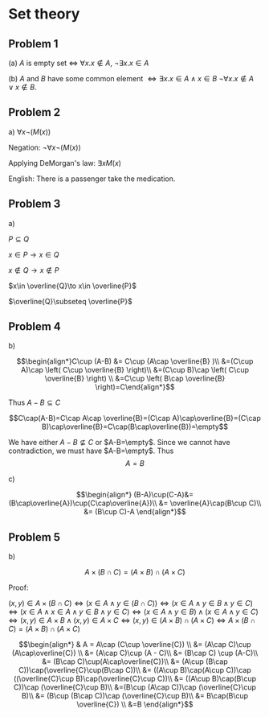 # Set theory

## Problem 1 

(a)
$A$ is empty set $\iff$ $\forall x. x\not \in A$, $\lnot\exists x. x\in A$

(b) $A$ and $B$ have some common element $\iff \exists x. x\in A \land x\in B$ $\lnot\forall x. x\not\in A \lor x\not\in B$.

## Problem 2
a) $\forall x\lnot (M(x))$

Negation: $\lnot\forall x\lnot (M(x))$

Applying DeMorgan's law: $\exists xM(x)$

English: There is a passenger take the medication.

## Problem 3

a)

$P\subseteq Q$

$x\in P \to x\in Q$

$x\not\in Q\to x\not\in P$

$x\in \overline{Q}\to x\in \overline{P}$

$\overline{Q}\subseteq \overline{P}$

## Problem 4

b)

$$\begin{align*}C\cup (A-B) &= C\cup (A\cap \overline{B} )\\
              &=(C\cup A)\cap \left( C\cup \overline{B} \right)\\
              &=(C\cup B)\cap \left( C\cup \overline{B} \right) \\
              &=C\cup \left( B\cap \overline{B} \right)=C\end{align*}$$

Thus $A-B\subseteq C$

$$C\cap(A-B)=C\cap A\cap \overline{B}=(C\cap A)\cap\overline{B}=(C\cap B)\cap\overline{B}=C\cap(B\cap\overline{B})=\empty$$

We have either $A-B\not\subseteq C$ or $A-B=\empty$.
Since we cannot have contradiction, we must have $A-B=\empty$.
Thus $$A=B$$

c)

$$\begin{align*}
    (B-A)\cup(C-A)&= (B\cap\overline{A})\cup(C\cap\overline{A})\\
                  &= \overline{A}\cap(B\cup C)\\
                  &= (B\cup C)-A
\end{align*}$$

## Problem 5
b)

$$A\times (B\cap C) = (A\times B)\cap (A\times C)$$

Proof:

$(x, y)\in A\times (B\cap C)\iff (x\in A \land y\in (B\cap C))\iff (x\in A\land y\in B\land y\in C)\iff (x\in A\land x\in A\land y\in B\land y\in C)\iff (x\in A\land y\in B)\land(x\in A\land y \in C)\iff (x,y)\in A\times B\land (x,y)\in A\times C\iff (x,y)\in (A\times B)\cap (A\times C)\iff A\times (B\cap C) = (A\times B)\cap (A\times C)$

$$\begin{align*}
    & A = A\cap (C\cup \overline{C}) \\
    &= (A\cap C)\cup (A\cap\overline{C}) \\
    &= (A\cap C)\cup (A - C)\\
    &= (B\cap C) \cup (A-C)\\
    &= (B\cap C)\cup(A\cap\overline{C})\\
    &= (A\cup (B\cap C))\cap(\overline{C}\cup(B\cap C))\\
    &= ((A\cup B)\cap(A\cup C))\cap ((\overline{C}\cup B)\cap(\overline{C}\cup C))\\
    &= ((A\cup B)\cap(B\cup C))\cap (\overline{C}\cup B)\\
    &=(B\cup (A\cap C))\cap (\overline{C}\cup B)\\
    &= (B\cup (B\cap C))\cap (\overline{C}\cup B)\\
    &= B\cap(B\cup \overline{C}) \\
    &=B
\end{align*}$$